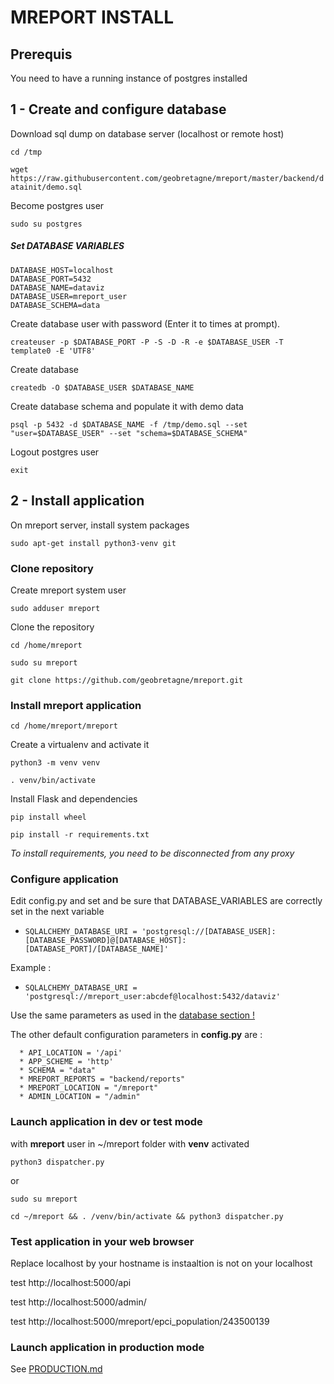 # MREPORT INSTALL

## Prerequis

You need to have a running instance of postgres installed

  
## 1 - Create and configure database

Download sql dump on database server (localhost or remote host)

``cd /tmp``

``wget https://raw.githubusercontent.com/geobretagne/mreport/master/backend/datainit/demo.sql``

Become postgres user

 ``sudo su postgres``
 
##### Set DATABASE VARIABLES

 ```
 DATABASE_HOST=localhost 
 DATABASE_PORT=5432 
 DATABASE_NAME=dataviz 
 DATABASE_USER=mreport_user 
 DATABASE_SCHEMA=data
 ```

Create database user with password (Enter it to times at prompt).

 ``createuser -p $DATABASE_PORT -P -S -D -R -e $DATABASE_USER -T template0 -E 'UTF8'``

Create database

 ``createdb -O $DATABASE_USER $DATABASE_NAME``
 
Create database schema and populate it with demo data

 ``psql -p 5432 -d $DATABASE_NAME -f /tmp/demo.sql --set "user=$DATABASE_USER" --set "schema=$DATABASE_SCHEMA"``
 
 Logout postgres user
 
 ``exit``



## 2 - Install application

On mreport server, install system packages

``sudo apt-get install python3-venv git``

### Clone repository

Create mreport system user

 ``sudo adduser mreport``

Clone the repository

 ``cd /home/mreport``

 ``sudo su mreport``

 ``git clone https://github.com/geobretagne/mreport.git``


### Install mreport application

``cd /home/mreport/mreport``

Create a virtualenv and activate it

  ``python3 -m venv venv``

  ``. venv/bin/activate``

Install Flask and dependencies

``pip install wheel``

``pip install -r requirements.txt``

*To install requirements, you need to be disconnected from any proxy*


### Configure application

Edit config.py and set and be sure that DATABASE_VARIABLES are correctly set in the next variable

* ```SQLALCHEMY_DATABASE_URI = 'postgresql://[DATABASE_USER]:[DATABASE_PASSWORD]@[DATABASE_HOST]:[DATABASE_PORT]/[DATABASE_NAME]'```
  
Example :

* ```SQLALCHEMY_DATABASE_URI = 'postgresql://mreport_user:abcdef@localhost:5432/dataviz'```

Use the same parameters as used in the [database section !](#set-database-variables)

  The other default configuration parameters in **config.py** are :
  
```
  * API_LOCATION = '/api'
  * APP_SCHEME = 'http'
  * SCHEMA = "data"
  * MREPORT_REPORTS = "backend/reports"
  * MREPORT_LOCATION = "/mreport"
  * ADMIN_LOCATION = "/admin"
```


### Launch application in dev or test mode

with **mreport** user in ~/mreport folder with **venv** activated

  ``python3 dispatcher.py``
  
  or
  
  ``sudo su mreport``
  
  ``cd ~/mreport && . /venv/bin/activate && python3 dispatcher.py``
  
  
  
### Test application in your web browser

Replace localhost by your hostname is instaaltion is not on your localhost

  test http://localhost:5000/api

  test http://localhost:5000/admin/

  test http://localhost:5000/mreport/epci_population/243500139
  
### Launch application in production mode

See [PRODUCTION.md](docs/PRODUCTION.md)
